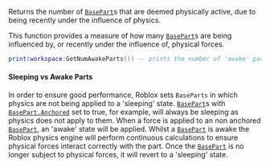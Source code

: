 Returns the number of [`BasePart`](https://create.roblox.com/docs/reference/engine/classes/BasePart)s that are deemed physically active,
due to being recently under the influence of physics.

This function provides a measure of how many [`BasePart`](https://create.roblox.com/docs/reference/engine/classes/BasePart)s are being
influenced by, or recently under the influence of, physical forces.
```lua
print(workspace:GetNumAwakeParts()) -- prints the number of 'awake' parts
```
#### Sleeping vs Awake Parts

In order to ensure good performance, Roblox sets `BaseParts` in which
physics are not being applied to a 'sleeping' state. [`BasePart`](https://create.roblox.com/docs/reference/engine/classes/BasePart)s
with [`BasePart.Anchored`](https://create.roblox.com/docs/reference/engine/classes/BasePart#Anchored) set to true, for example, will always be
sleeping as physics does not apply to them. When a force is applied to an
non anchored [`BasePart`](https://create.roblox.com/docs/reference/engine/classes/BasePart), an 'awake' state will be applied. Whilst a
[`BasePart`](https://create.roblox.com/docs/reference/engine/classes/BasePart) is awake the Roblox physics engine will perform
continuous calculations to ensure physical forces interact correctly with
the part. Once the [`BasePart`](https://create.roblox.com/docs/reference/engine/classes/BasePart) is no longer subject to physical
forces, it will revert to a 'sleeping' state.